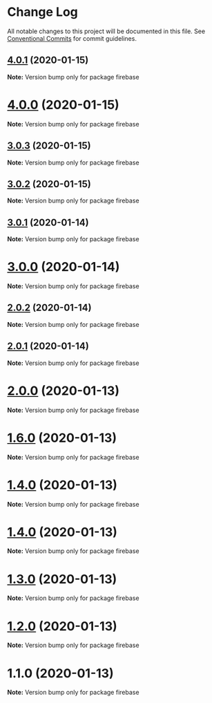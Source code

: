 # Change Log

All notable changes to this project will be documented in this file.
See [Conventional Commits](https://conventionalcommits.org) for commit guidelines.

## [4.0.1](https://github.com/yurikrupnik/mussia3/compare/firebase@4.0.0...firebase@4.0.1) (2020-01-15)

**Note:** Version bump only for package firebase





# [4.0.0](https://github.com/yurikrupnik/mussia3/compare/firebase@3.0.3...firebase@4.0.0) (2020-01-15)

**Note:** Version bump only for package firebase





## [3.0.3](https://github.com/yurikrupnik/mussia3/compare/firebase@3.0.2...firebase@3.0.3) (2020-01-15)

**Note:** Version bump only for package firebase





## [3.0.2](https://github.com/yurikrupnik/mussia3/compare/firebase@3.0.1...firebase@3.0.2) (2020-01-15)

**Note:** Version bump only for package firebase





## [3.0.1](https://github.com/yurikrupnik/mussia3/compare/firebase@3.0.0...firebase@3.0.1) (2020-01-14)

**Note:** Version bump only for package firebase





# [3.0.0](https://github.com/yurikrupnik/mussia3/compare/firebase@2.0.2...firebase@3.0.0) (2020-01-14)

**Note:** Version bump only for package firebase





## [2.0.2](https://github.com/yurikrupnik/mussia3/compare/firebase@2.0.1...firebase@2.0.2) (2020-01-14)

**Note:** Version bump only for package firebase





## [2.0.1](https://github.com/yurikrupnik/mussia3/compare/firebase@2.0.0...firebase@2.0.1) (2020-01-14)

**Note:** Version bump only for package firebase





# [2.0.0](https://github.com/yurikrupnik/mussia3/compare/firebase@1.6.0...firebase@2.0.0) (2020-01-13)

**Note:** Version bump only for package firebase





# [1.6.0](https://github.com/yurikrupnik/mussia3/compare/firebase@1.4.0...firebase@1.6.0) (2020-01-13)

**Note:** Version bump only for package firebase





# [1.4.0](https://github.com/yurikrupnik/mussia3/compare/firebase@1.4.0...firebase@1.4.0) (2020-01-13)

**Note:** Version bump only for package firebase





# [1.4.0](https://github.com/yurikrupnik/mussia3/compare/firebase@1.3.0...firebase@1.4.0) (2020-01-13)

**Note:** Version bump only for package firebase





# [1.3.0](https://github.com/yurikrupnik/mussia3/compare/firebase@1.2.0...firebase@1.3.0) (2020-01-13)

**Note:** Version bump only for package firebase





# [1.2.0](https://github.com/yurikrupnik/mussia3/compare/firebase@1.1.0...firebase@1.2.0) (2020-01-13)

**Note:** Version bump only for package firebase





# 1.1.0 (2020-01-13)

**Note:** Version bump only for package firebase

